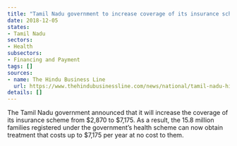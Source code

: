 ```yaml
---
title: "Tamil Nadu government to increase coverage of its insurance scheme"
date: 2018-12-05
states:
- Tamil Nadu
sectors:
- Health
subsectors:
- Financing and Payment
tags: []
sources:
- name: The Hindu Business Line
  url: https://www.thehindubusinessline.com/news/national/tamil-nadu-hikes-health-insurance-cover-to-5-lakh/article25636942.ece
details: []
---
```


The Tamil Nadu government announced that it will increase the coverage of its insurance scheme from $2,870 to $7,175. As a result, the 15.8 million families registered under the government’s health scheme can now obtain treatment that costs up to $7,175 per year at no cost to them.
